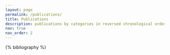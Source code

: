 ```yaml
---
layout: page
permalink: /publications/
title: Publications
description: publications by categories in reversed chronological order. (generated by jekyll-scholar.)
nav: true
nav_order: 2
---
```


<!-- _pages/publications.md -->
<div class="publications">

{% bibliography %}

</div>
